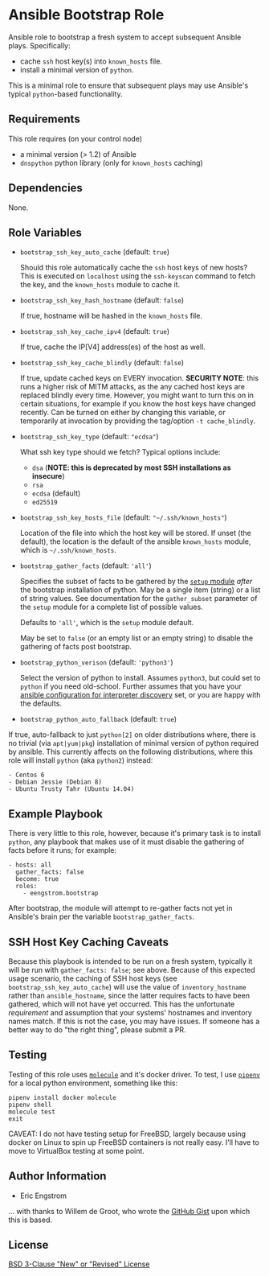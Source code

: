 # Ansible Bootstrap Role

Ansible role to bootstrap a fresh system to accept subsequent Ansible plays.  Specifically:
 - cache `ssh` host key(s) into `known_hosts` file.
 - install a minimal version of `python`.

This is a minimal role to ensure that subsequent plays may use Ansible's typical `python`-based functionality.

## Requirements

This role requires (on your control node)
 - a minimal version (> 1.2) of Ansible
 - `dnspython` python library (only for `known_hosts` caching)

## Dependencies

None.

## Role Variables

* `bootstrap_ssh_key_auto_cache` (default: `true`)

  Should this role automatically cache the `ssh` host keys of new hosts?
  This is executed on `localhost` using the `ssh-keyscan` command to fetch the key,
  and the `known_hosts` module to cache it.

* `bootstrap_ssh_key_hash_hostname` (default: `false`)

  If true, hostname will be hashed in the `known_hosts` file.

* `bootstrap_ssh_key_cache_ipv4` (default: `true`)

  If true, cache the IP[V4] address(es) of the host as well.

* `bootstrap_ssh_key_cache_blindly` (default: `false`)

  If true, update cached keys on EVERY invocation.
  **SECURITY NOTE**: this runs a higher risk of MITM attacks,
  as the any cached host keys are replaced blindly every time.
  However, you might want to turn this on in certain situations,
  for example if you know the host keys have changed recently.
  Can be turned on either by changing this variable, or temporarily
  at invocation by providing the tag/option `-t cache_blindly`.

* `bootstrap_ssh_key_type` (default: `"ecdsa"`)

  What ssh key type should we fetch?  Typical options include:
    - `dsa`  (**NOTE: this is deprecated by most SSH installations as insecure**)
    - `rsa`
    - `ecdsa` (default)
    - `ed25519`

* `bootstrap_ssh_key_hosts_file` (default: `"~/.ssh/known_hosts"`)

  Location of the file into which the host key will be stored.  If unset (the default), the location is the default of the ansible `known_hosts` module, which is `~/.ssh/known_hosts`.

* `bootstrap_gather_facts` (default: `'all'`)

  Specifies the subset of facts to be gathered by the [`setup` module](https://docs.ansible.com/ansible/latest/modules/setup_module.html) *after* the bootstrap installation of python.  May be a single item (string) or a list of string values. See documentation for the `gather_subset` parameter of the `setup` module for a complete list of possible values.

  Defaults to `'all'`, which is the `setup` module default.

  May be set to `false` (or an empty list or an empty string) to disable the gathering of facts post bootstrap.

* `bootstrap_python_verison` (default: `'python3'`)

  Select the version of python to install.
  Assumes `python3`, but could set to `python` if you need old-school.  Further assumes that you have your [ansible configuration for interpreter discovery](https://docs.ansible.com/ansible/latest/reference_appendices/interpreter_discovery.html) set, or you are happy with the defaults.

* `bootstrap_python_auto_fallback` (default: `true`)

If true, auto-fallback to just `python[2]` on older distributions where, there is no trivial (via `apt|yum|pkg`) installation of minimal version of python required by ansible.  This currently affects on the following distributions, where this role will install `python` (aka `python2`) instead:

    - Centos 6
    - Debian Jessie (Debian 8)
    - Ubuntu Trusty Tahr (Ubuntu 14.04)

## Example Playbook

There is very little to this role, however, because it's primary task is to install `python`, any playbook that makes use of it must disable the gathering of facts before it runs; for example:

    - hosts: all
      gather_facts: false
      become: true
      roles:
        - eengstrom.bootstrap

After bootstrap, the module will attempt to re-gather facts not yet in Ansible's brain per the variable `bootstrap_gather_facts`.

## SSH Host Key Caching Caveats

Because this playbook is intended to be run on a fresh system, typically it will be run with `gather_facts: false`; see above.  Because of this expected usage scenario, the caching of SSH host keys (see `bootstrap_ssh_key_auto_cache`) will use the value of `inventory_hostname` rather than `ansible_hostname`, since the latter requires facts to have been gathered, which will not have yet occurred.  This has the unfortunate *requirement* and assumption that your systems' hostnames and inventory names match.  If this is not the case, you may have issues.  If someone has a better way to do "the right thing", please submit a PR.

## Testing

Testing of this role uses [`molecule`](https://molecule.readthedocs.io/en/latest/index.html) and it's docker driver.  To test, I use [`pipenv`](https://pipenv.readthedocs.io/en/latest/) for a local python environment, something like this:

    pipenv install docker molecule
    pipenv shell
    molecule test
    exit

CAVEAT: I do not have testing setup for FreeBSD, largely because using docker on Linux to spin up FreeBSD containers is not really easy.  I'll have to move to VirtualBox testing at some point.

## Author Information

- Eric Engstrom

... with thanks to Willem de Groot, who wrote the [GitHub Gist](https://gist.github.com/gwillem/4ba393dceb55e5ae276a87300f6b8e6f) upon which this is based.

## License

[BSD 3-Clause "New" or "Revised" License](https://spdx.org/licenses/BSD-3-Clause.html)
